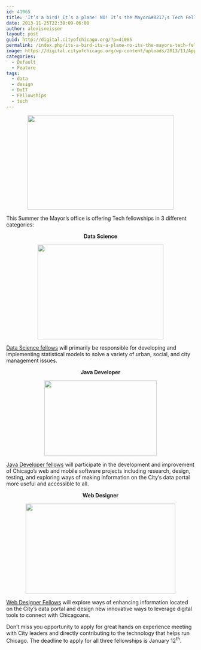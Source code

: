 ```yaml
---
id: 41065
title: 'It’s a bird! It’s a plane! NO! It’s the Mayor&#8217;s Tech Fellowships!'
date: 2013-11-25T22:38:09-06:00
author: alexisneisser
layout: post
guid: http://digital.cityofchicago.org/?p=41065
permalink: /index.php/its-a-bird-its-a-plane-no-its-the-mayors-tech-fellowships/
image: https://digital.cityofchicago.org/wp-content/uploads/2013/11/Appearance_of_sky_for_weather_forecast_Dhaka_Bangladesh1.jpg
categories:
  - Default
  - Feature
tags:
  - data
  - design
  - DoIT
  - Fellowships
  - tech
---
```

<p align="center">
  <img loading="lazy" class="alignnone" alt="" src="http://www.reactiongifs.com/wp-content/uploads/2013/06/phone-ringing.gif" width="390" height="252" />
</p>

<p style="text-align: left;" align="center">
  This Summer the Mayor’s office is offering Tech fellowships in 3 different categories:
</p>

<p align="center">
  <b>Data Science</b>
</p>

<p align="center">
  <img loading="lazy" class="alignnone" alt="" src="http://media.timeout.com/blogimages/wp-content/uploads/2012/12/url-71.gif" width="336" height="252" />
</p>

<p style="text-align: left;" align="center">
  <a href="https://chicago.taleo.net/careersection/100/jobdetail.ftl?job=60280">Data Science fellows</a> will primarily be responsible for developing and implementing statistical models to solve a variety of urban, social, and city management issues.
</p>

<p align="center">
  <b>Java Developer </b>
</p>

<p align="center">
  <img loading="lazy" class="alignnone" alt="" src="http://www.reactiongifs.com/wp-content/uploads/2013/11/Spy-Kids-better-look-closer.gif" width="300" height="201" />
</p>

<p style="text-align: left;" align="center">
  <a title="java developer fellows" href="https://chicago.taleo.net/careersection/100/jobdetail.ftl?job=60220">Java Developer fellows</a> will participate in the development and improvement of Chicago’s web and mobile software projects including research, design, testing, and exploring ways of making information on the City&#8217;s data portal more useful and accessible to all.
</p>

<p align="center">
  <b>Web Designer</b>
</p>

<p align="center">
  <img loading="lazy" class="alignnone" alt="" src="http://media.giphy.com/media/bPgeOufoKJuSY/giphy.gif" width="400" height="240" />
</p>

<p style="text-align: left;" align="center">
  <a title="web designer fellows" href="https://chicago.taleo.net/careersection/100/jobdetail.ftl?job=60260">Web Designer Fellows</a> will explore ways of enhancing information located on the City&#8217;s data portal and design new innovative ways to leverage digital tools to connect with Chicagoans.
</p>

<p style="text-align: left;" align="center">
  Don’t miss you opportunity to apply for great hands on experience meeting with City leaders and directly contributing to the technology that helps run Chicago. The deadline to apply for all three fellowships is January 12<sup>th</sup>.
</p>